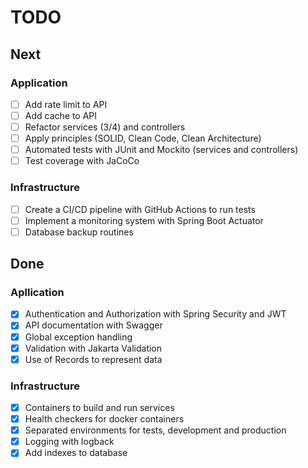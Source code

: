# TODO

## Next

### Application
- [ ] Add rate limit to API
- [ ] Add cache to API
- [ ] Refactor services (3/4) and controllers
- [ ] Apply principles (SOLID, Clean Code, Clean Architecture)
- [ ] Automated tests with JUnit and Mockito (services and controllers)
- [ ] Test coverage with JaCoCo

### Infrastructure
- [ ] Create a CI/CD pipeline with GitHub Actions to run tests
- [ ] Implement a monitoring system with Spring Boot Actuator
- [ ] Database backup routines

## Done

### Apllication
- [x] Authentication and Authorization with Spring Security and JWT
- [x] API documentation with Swagger
- [x] Global exception handling
- [x] Validation with Jakarta Validation
- [x] Use of Records to represent data

### Infrastructure
- [x] Containers to build and run services
- [x] Health checkers for docker containers
- [x] Separated environments for tests, development and production
- [x] Logging with logback
- [x] Add indexes to database